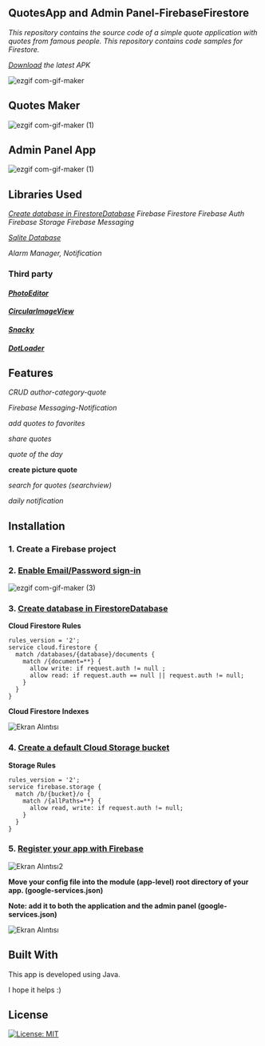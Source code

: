 ## QuotesApp and Admin Panel-FirebaseFirestore

*This repository contains the source code of a simple quote application with quotes from famous people.
This repository contains code samples for Firestore.*

*[Download](https://github.com/tugrulkara/QuotesApp-FirebaseFirestore/releases/tag/2.4) the latest APK* 

![ezgif com-gif-maker](https://user-images.githubusercontent.com/74429693/201745230-32d364b4-c6cb-46e2-b399-870d9b71b9e9.gif)

## Quotes Maker

![ezgif com-gif-maker (1)](https://user-images.githubusercontent.com/74429693/201746478-3767ed54-2989-486e-a23a-584828b3cf91.gif)

## Admin Panel App

![ezgif com-gif-maker (1)](https://user-images.githubusercontent.com/74429693/202216263-12aebd56-9c60-4a53-a370-a1a4fb010edb.gif)

## Libraries Used

*[Create database in FirestoreDatabase](https://firebase.google.com/)*
*Firebase Firestore*
*Firebase Auth*
*Firebase Storage*
*Firebase Messaging*

*[Sqlite Database](https://developer.android.com/reference/android/database/sqlite/SQLiteDatabase)*

*Alarm Manager, Notification*

### Third party
#### *[PhotoEditor]([https://firebase.google.com/](https://github.com/burhanrashid52/PhotoEditor/tree/master/app/src/main))*
#### *[CircularImageView](https://github.com/lopspower/CircularImageView)*
#### *[Snacky](https://github.com/matecode/Snacky)*
#### *[DotLoader](https://github.com/bhargavms/DotLoader)*

## Features

*CRUD author-category-quote*

*Firebase Messaging-Notification*

*add quotes to favorites*

*share quotes*

*quote of the day*

**create picture quote**

*search for quotes (searchview)*

*daily notification*

## Installation

### 1. Create a Firebase project

### 2. [Enable Email/Password sign-in](https://firebase.google.com/docs/auth/android/password-auth?hl=en&authuser=0#before_you_begin)

![ezgif com-gif-maker (3)](https://user-images.githubusercontent.com/74429693/201983838-b9b82169-dc51-475c-97a4-3097396900e1.gif)

### 3. [Create database in FirestoreDatabase](https://firebase.google.com/docs/firestore/quickstart?hl=en&authuser=0#create)

**Cloud Firestore Rules**

```
rules_version = '2';
service cloud.firestore {
  match /databases/{database}/documents {
    match /{document=**} {
      allow write: if request.auth != null ;
      allow read: if request.auth == null || request.auth != null;
    }
  }
}
```

**Cloud Firestore Indexes**

![Ekran Alıntısı](https://user-images.githubusercontent.com/74429693/202220449-78c2af75-e879-4e2c-8399-193837d6f343.PNG)

### 4. [Create a default Cloud Storage bucket](https://firebase.google.com/docs/storage/android/start?hl=en&authuser=0#create-default-bucket)

**Storage Rules**

```
rules_version = '2';
service firebase.storage {
  match /b/{bucket}/o {
    match /{allPaths=**} {
      allow read, write: if request.auth != null;
    }
  }
}
```

### 5. [Register your app with Firebase](https://firebase.google.com/docs/android/setup?authuser=0&hl=en#register-app)

![Ekran Alıntısı2](https://user-images.githubusercontent.com/74429693/202220452-780a87a8-2379-48af-be55-893b744ea8fb.PNG)

**Move your config file into the module (app-level) root directory of your app. (google-services.json)**

**Note: add it to both the application and the admin panel (google-services.json)**

![Ekran Alıntısı](https://user-images.githubusercontent.com/74429693/201753476-43b3744e-467a-4c74-bb0a-dfdeb2244721.PNG)

## Built With
This app is developed using Java.

I hope it helps :)

## License

[![License: MIT](https://img.shields.io/badge/License-MIT-yellow.svg)](https://opensource.org/licenses/MIT)

